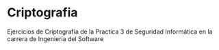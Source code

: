 # Criptografia
Ejercicios de Criptografía de la Practica 3 de Seguridad Informática en la carrera de Ingeniería del Software
